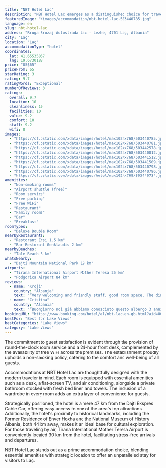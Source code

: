 ```yaml
---
title: "NBT Hotel Lac"
description: "NBT Hotel Lac emerges as a distinguished choice for travelers seeking comfort and convenience in Laç, located just 44 km away from the vibrant Skanderbeg Square."
featuredImage: "/images/accommodation/nbt-hotel-lac-503440785.jpg"
language: en
slug: nbt-hotel-lac
address: "Rruga Brozaj Autostrada Lac - Lezhe, 4701 Laç, Albania"
city: "Laç"
location: "Laç"
accommodationType: "hotel"
coordinates:
  lat: 41.65535867
  lng: 19.6730188
price: "US$65"
priceFrom: 65
starRating: 3
rating: 9.7
ratingWords: "Exceptional"
numberOfReviews: 3
ratings:
  overall: 9.7
  location: 10
  cleanliness: 10
  facilities: 10
  value: 9.2
  comfort: 10
  staff: 9.2
  wifi: 0
images:
  - "https://cf.bstatic.com/xdata/images/hotel/max1024x768/503440785.jpg?k=3d867c3112e54fceeb4ab959212ec7fb01753dec419325626a27bd5e8220eccd&o=&hp=1"
  - "https://cf.bstatic.com/xdata/images/hotel/max1024x768/503440781.jpg?k=9d672c9a201733e4165bed22a20ecad03fd910ca6ebd45f84402c6240adbc427&o=&hp=1"
  - "https://cf.bstatic.com/xdata/images/hotel/max1024x768/503442578.jpg?k=37f6dcbd3005cbdf1005b1641e60dcd33108b672fc72d0ec35d9deb8fb8cde40&o=&hp=1"
  - "https://cf.bstatic.com/xdata/images/hotel/max1024x768/503440812.jpg?k=94a3b4ec5f74f44a853bd8bfd48368e3dc5fb9464304cc5fa955be429ca10b98&o=&hp=1"
  - "https://cf.bstatic.com/xdata/images/hotel/max1024x768/503441512.jpg?k=27293d553af11ba0d9fe783bdcb0b1b3c0277d8d4d91147a97de72534489dbfe&o=&hp=1"
  - "https://cf.bstatic.com/xdata/images/hotel/max1024x768/503441509.jpg?k=8ba62a50d70ec6edbb070ea75aa36a5adab451f9e47cd44fe436c8d34ad4f7f0&o=&hp=1"
  - "https://cf.bstatic.com/xdata/images/hotel/max1024x768/503440798.jpg?k=97ddd271c9477fc1490546b47b47e9a50cccdb587affdcf6242c5348286f8272&o=&hp=1"
  - "https://cf.bstatic.com/xdata/images/hotel/max1024x768/503440796.jpg?k=b509c1b621f790556714e9e8ebe62b1206be4b98ba37a51bf1ade7bd8de449a3&o=&hp=1"
  - "https://cf.bstatic.com/xdata/images/hotel/max1024x768/503440734.jpg?k=52e5307a4814ebe8d4a5c493df94819d722f11ed7b68b961f8d1d3713a15fa2a&o=&hp=1"
amenities:
  - "Non-smoking rooms"
  - "Airport shuttle (free)"
  - "Room service"
  - "Free parking"
  - "Free WiFi"
  - "Restaurant"
  - "Family rooms"
  - "Bar"
  - "Breakfast"
roomTypes:
  - "Deluxe Double Room"
nearbyRestaurants:
  - "Restorant Ersi 1.5 km"
  - "Bar-Restorant Genklaudis 2 km"
nearbyBeaches:
  - "Tale Beach 8 km"
whatsNearby:
  - "Dajti Mountain National Park 19 km"
airports:
  - "Tirana International Airport Mother Teresa 25 km"
  - "Podgorica Airport 84 km"
reviews:
  - name: "Kroji"
    country: "Albania"
    text: "“Very welcoming and friendly staff, good room space. The dinner was outstanding, we had fish and cheaps”"
  - name: "Cristina"
    country: "Albania"
    text: "“Buongiorno noi già abbiamo conosciuto questo albergo 3 anni fa, non era male manco in quel momento, però adesso è stupendo, le camere molto pulite, bellissime e molto confortevole... Una atmosfera piacevole...il prezzo della camera ottimo......”"
bookingURL: "https://www.booking.com/hotel/al/nbt-lac.en-gb.html?aid=8035640"
bestFor: "Best for Lake Views"
bestCategories: "Lake Views"
category: "Lake Views"
---
```


The commitment to guest satisfaction is evident through the provision of round-the-clock room service and a 24-hour front desk, complemented by the availability of free WiFi across the premises. The establishment proudly upholds a non-smoking policy, catering to the comfort and well-being of all guests.

Accommodations at NBT Hotel Lac are thoughtfully designed with the modern traveler in mind. Each room is equipped with essential amenities such as a desk, a flat-screen TV, and air conditioning, alongside a private bathroom stocked with fresh bed linen and towels. The inclusion of a wardrobe in every room adds an extra layer of convenience for guests.

Strategically positioned, the hotel is a mere 47 km from the Dajti Ekspres Cable Car, offering easy access to one of the area's top attractions. Additionally, the hotel's proximity to historical landmarks, including the Former Residence of Enver Hoxha and the National Museum of History Albania, both 44 km away, makes it an ideal base for cultural exploration. For those traveling by air, Tirana International Mother Teresa Airport is conveniently located 30 km from the hotel, facilitating stress-free arrivals and departures.

NBT Hotel Lac stands out as a prime accommodation choice, blending essential amenities with strategic location to offer an unparalleled stay for visitors to Laç.